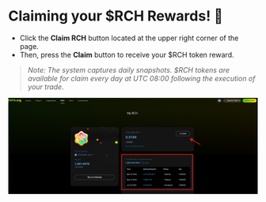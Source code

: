 # Claiming your $RCH Rewards! 🎁

- Click the **Claim RCH** button located at the upper right corner of the page.
- Then, press the **Claim** button to receive your $RCH token reward.

> _Note: The system captures daily snapshots. $RCH tokens are available for claim every day at UTC 08:00 following the execution of your trade._

![](../static/Py51bpAZUohImCx207PuleE0slc.png)
